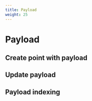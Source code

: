 ```yaml
---
title: Payload
weight: 25
---
```



# Payload

## Create point with payload

## Update payload

## Payload indexing
